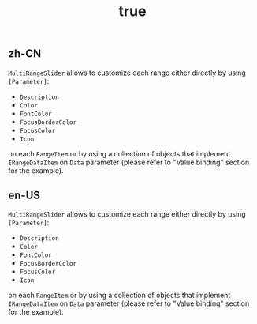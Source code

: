 ﻿---
order: 7
title:
  zh-CN: Styling (CN)
  en-US: Styling
---

## zh-CN
`MultiRangeSlider` allows to customize each range either directly by using `[Parameter]`:
- `Description`
- `Color`
- `FontColor`
- `FocusBorderColor`
- `FocusColor`
- `Icon`  

on each `RangeItem` or by using a collection of objects that implement `IRangeDataItem` on `Data` parameter (please refer to "Value binding" section for the example).


## en-US
`MultiRangeSlider` allows to customize each range either directly by using `[Parameter]`:
- `Description`
- `Color`
- `FontColor`
- `FocusBorderColor`
- `FocusColor`
- `Icon`  

on each `RangeItem` or by using a collection of objects that implement `IRangeDataItem` on `Data` parameter (please refer to "Value binding" section for the example).